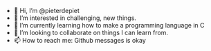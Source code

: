 - 👋 Hi, I’m @pieterdepiet
- 👀 I’m interested in challenging, new things.
- 🌱 I’m currently learning how to make a programming language in C
- 💞️ I’m looking to collaborate on things I can learn from.
- 📫 How to reach me: Github messages is okay

<!---
pieterdepiet/pieterdepiet is a ✨ special ✨ repository because its `README.md` (this file) appears on your GitHub profile.
You can click the Preview link to take a look at your changes.
--->

